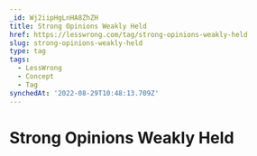 ```yaml
---
_id: Wj2iipHgLnHA8ZhZH
title: Strong Opinions Weakly Held
href: https://lesswrong.com/tag/strong-opinions-weakly-held
slug: strong-opinions-weakly-held
type: tag
tags:
  - LessWrong
  - Concept
  - Tag
synchedAt: '2022-08-29T10:48:13.709Z'
---
```


# Strong Opinions Weakly Held

